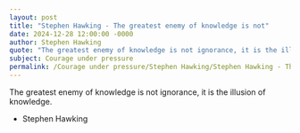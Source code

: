 ```yaml
---
layout: post
title: "Stephen Hawking - The greatest enemy of knowledge is not"
date: 2024-12-28 12:00:00 -0000
author: Stephen Hawking
quote: "The greatest enemy of knowledge is not ignorance, it is the illusion of knowledge."
subject: Courage under pressure
permalink: /Courage under pressure/Stephen Hawking/Stephen Hawking - The greatest enemy of knowledge is not
---
```


The greatest enemy of knowledge is not ignorance, it is the illusion of knowledge.

- Stephen Hawking
